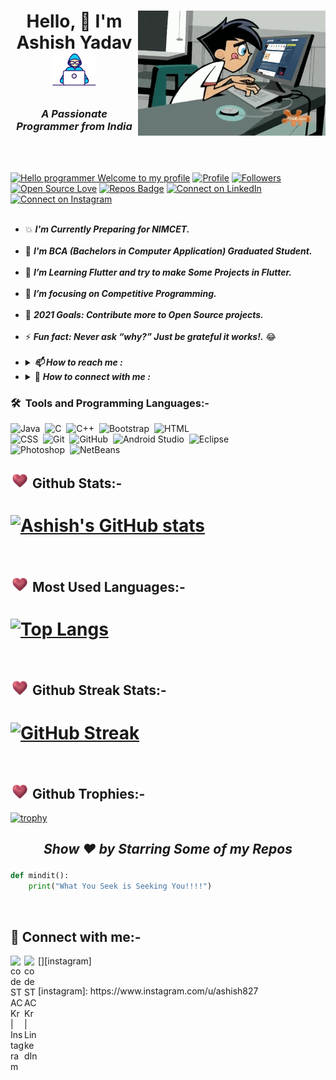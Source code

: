 <h1> <img alt="GIF" src="coder.gif" width=300px height=200px align="right">

<p align="center" >Hello, 👋 I'm Ashish Yadav <img src="Developer.gif" width=70px></h1>

<h3 align="center"><i>A Passionate Programmer from India</i></h3></br></br>


[![Hello programmer Welcome to my profile](https://img.shields.io/badge/Hello_Developers-Welcome-gold.svg?style=flat&logo=github)](https://github.com/ashish6659) [![Profile](https://Visitor-badge.glitch.me/badge?page_id=ashish6659.profileviews-badge)](https://github.com/ashish6659) [![Followers](https://img.shields.io/github/followers/ashish6659?style=social)](https://github.com/ashish6659?tab=followers) [![Open Source Love](https://badges.frapsoft.com/os/v2/open-source.svg?v=103)](https://github.com/ashish6659) [![Repos Badge](https://badges.pufler.dev/repos/ashish6659)](https://badges.pufler.dev/repos/ashish6659) [![Connect on LinkedIn](https://img.shields.io/badge/--linkedin?label=LinkedIn&logo=LinkedIn&style=social)](https://www.linkedin.com/in/ashish-yadav-b1ba24205/)
[![Connect on Instagram](https://img.shields.io/badge/--Instagram?label=Instagram&logo=Instagram&style=social)](https://www.instagram.com/u/ashish827) 
<br></br>


- 💥 ***I'm Currently Preparing for NIMCET.***</br></br>
- 🔭 ***I'm BCA (Bachelors in Computer Application) Graduated Student.***</br></br>
- 🌱 ***I’m Learning Flutter and try to make Some Projects in Flutter.***</br></br>
- 🎯 ***I’m focusing on Competitive Programming.***</br></br>
- 🥅 ***2021 Goals: Contribute more to Open Source projects.***</br></br>
- ⚡ ***Fun fact: Never ask “why?” Just be grateful it works!.*** 😂</br></br>
- ***<details> <summary> 📫  How to reach me :***</summary><a href="mailto:ya0285981@gmail.com"> <img src="https://img.icons8.com/fluent/48/000000/gmail.png" width="22px"/> </a></details>
- ***<details> <summary>*** 🤝  ***How to connect with me :***</summary><a href="(https://www.linkedin.com/in/ashish-yadav-b1ba24205/"> <img src="https://img.icons8.com/fluent/48/000000/linkedin.png" width="22px"/> </a></details>



### 🛠 &nbsp;Tools and Programming Languages:-


![Java](https://img.shields.io/badge/-Java-05122A?style=flat&logo=Java&logoColor=FFA518)&nbsp;
![C](https://img.shields.io/badge/-C-05122A?style=flat&logo=C&logoColor=A8B9CC)&nbsp;
![C++](https://img.shields.io/badge/-C++-05122A?style=flat&logo=C%2B%2B&logoColor=00599C)&nbsp;
![Bootstrap](https://img.shields.io/badge/-Bootstrap-05122A?style=flat&logo=bootstrap&logoColor=563D7C)&nbsp;
![HTML](https://img.shields.io/badge/-HTML-05122A?style=flat&logo=HTML5)\
![CSS](https://img.shields.io/badge/-CSS-05122A?style=flat&logo=CSS3&logoColor=1572B6)&nbsp;
![Git](https://img.shields.io/badge/-Git-05122A?style=flat&logo=git)&nbsp;
![GitHub](https://img.shields.io/badge/-GitHub-05122A?style=flat&logo=github)&nbsp;
![Android Studio](https://img.shields.io/badge/-Android%20Studio-05122A?style=flat&logo=android-studio)&nbsp;
![Eclipse](https://img.shields.io/badge/-Eclipse-05122A?style=flat&logo=eclipse-ide&logoColor=ffffff)\
![Photoshop](https://img.shields.io/badge/-Photoshop-05122A?style=flat&logo=adobe-photoshop)&nbsp;
![NetBeans](https://img.shields.io/badge/-NetBeans-05122A?style=flat&logo=apache-netbeans-ide)




<h2> <img src="https://raw.githubusercontent.com/ashish6659/myself/Images_For_README/heart.png?raw=true" width=30px /> Github Stats:-</h2>

# [![Ashish's GitHub stats](https://github-readme-stats.vercel.app/api?username=ashish6659&theme=algolia)](https://github.com/ashish6659/github-readme-stats)

</br>

## <img src="https://raw.githubusercontent.com/ashish6659/myself/Images_For_README/heart.png?raw=true" width=30px /> Most Used Languages:-
# [![Top Langs](https://github-readme-stats.vercel.app/api/top-langs/?username=ashish6659&layout=compact&theme=vision-friendly-dark&langs_count=6)](https://github.com/ashish6659/github-readme-stats)

</br>

## <img src="https://raw.githubusercontent.com/ashish6659/myself/Images_For_README/heart.png?raw=true" width=30px /> Github Streak Stats:-
# [![GitHub Streak](https://github-readme-streak-stats.herokuapp.com/?user=ashish6659&theme=tokyonight)](https://github.com/ashish6659/github-readme-streak-stats)

</br>

## <img src="https://raw.githubusercontent.com/ashish6659/myself/Images_For_README/heart.png?raw=true" width=30px /> Github Trophies:-
[![trophy](https://github-profile-trophy.vercel.app/?username=ashish6659&theme=gruvbox)](https://github.com/ashish6659/github-profile-trophy)


<h2><i> <p align="center"> Show ❤️ by Starring Some of my Repos</i></h2>

```Python
def mindit():
    print("What You Seek is Seeking You!!!!")
```
</br>
<h2> 🤝 Connect with me:-</h2>

[<img align="left" alt="codeSTACKr | Instagram" width="22px" src="https://cdn.jsdelivr.net/npm/simple-icons@v3/icons/instagram.svg" />][instagram]
[<img align="left" alt="codeSTACKr | LinkedIn" width="22px" src="https://cdn.jsdelivr.net/npm/simple-icons@v3/icons/linkedin.svg" />][linkedin]

</br>
[instagram]: https://www.instagram.com/u/ashish827

[linkedin]: https://www.linkedin.com/in/ashish-yadav-b1ba24205
